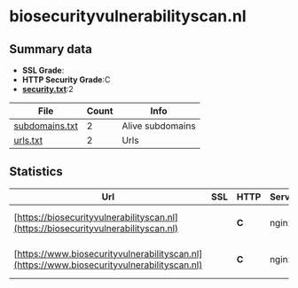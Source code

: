 

# biosecurityvulnerabilityscan.nl
## Summary data


 - **SSL Grade**:
 - **HTTP Security Grade**:C
 - **[security.txt](https://www.digitaleoverheid.nl/nieuws/standaard-security-txt-nu-verplicht-voor-overheid/)**:2


| File       | Count | Info |
|------------|-------|------|
|[subdomains.txt](/data/biosecurityvulnerabilityscan.nl/subdomains.txt)|2|Alive subdomains|
|[urls.txt](/data/biosecurityvulnerabilityscan.nl/urls.txt)|2|Urls|


## Statistics


| Url | SSL | HTTP | Server | Cookie | HSTS | CORS | CTO | CSP | XFO | XXP | RP |FP| Tech |Title |
|--------|-------|-------|------|------|------|------|------|------|------|------|------|------|------|------|
|[https://biosecurityvulnerabilityscan.nl](https://biosecurityvulnerabilityscan.nl)| | **C**|nginx| |:white_check_mark: | | | | | | :white_check_mark: | |HSTS Nginx|301 Moved Perman...|
|[https://www.biosecurityvulnerabilityscan.nl](https://www.biosecurityvulnerabilityscan.nl)| | **C**|nginx| |:white_check_mark: | | | | | | :white_check_mark: | |Nginx|301 Moved Perman...|


